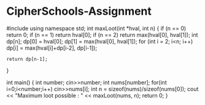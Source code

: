 # CipherSchools-Assignment
#include <iostream>
using namespace std;
int maxLoot(int *hval, int n)
{
    if (n == 0)
        return 0;
    if (n == 1)
        return hval[0];
    if (n == 2)
        return max(hval[0], hval[1]);
    int dp[n];
    dp[0] = hval[0];
    dp[1] = max(hval[0], hval[1]);
    for (int i = 2; i<n; i++)
        dp[i] = max(hval[i]+dp[i-2], dp[i-1]);

    return dp[n-1];
}

int main()
{
    int number;
    cin>>number;
    int nums[number];
    for(int i=0;i<number;i++)
        cin>>nums[i];
    int n = sizeof(nums)/sizeof(nums[0]);
    cout << "Maximum loot possible : "
         << maxLoot(nums, n);
    return 0;
}
